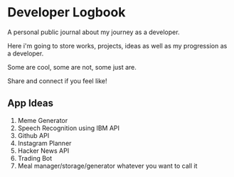 # Developer Logbook
A personal public journal about my journey as a developer.

Here i'm going to store works, projects, ideas as well as my progression as a developer.

Some are cool, some are not, some just are.

Share and connect if you feel like!

## App Ideas
1. Meme Generator
2. Speech Recognition using IBM API
3. Github API
4. Instagram Planner
5. Hacker News API
6. Trading Bot  
7. Meal manager/storage/generator whatever you want to call it